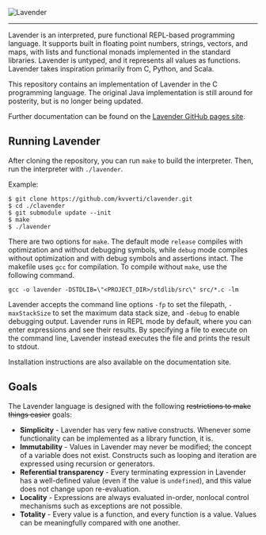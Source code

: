 ![Lavender](https://kvverti.github.io/lavender/lavender.svg)
***
Lavender is an interpreted, pure functional REPL-based programming language. It supports built in floating point numbers, strings, vectors, and maps, with lists and functional monads implemented in the standard libraries. Lavender is untyped, and it represents all values as functions. Lavender takes inspiration primarily from C, Python, and Scala.

This repository contains an implementation of Lavender in the C programming language. The original Java implementation is still around for posterity, but is no longer being updated.

Further documentation can be found on the [Lavender GitHub pages site](https://kvverti.github.io/clavender).

## Running Lavender
After cloning the repository, you can run `make` to build the interpreter. Then, run the interpreter with `./lavender`.

Example:
```
$ git clone https://github.com/kvverti/clavender.git
$ cd ./clavender
$ git submodule update --init
$ make
$ ./lavender
```

There are two options for `make`. The default mode `release` compiles with optimization and without debugging symbols, while `debug` mode compiles without optimization and with debug symbols and assertions intact. The makefile uses `gcc` for compilation. To compile without `make`, use the following command.

```
gcc -o lavender -DSTDLIB=\"<PROJECT_DIR>/stdlib/src\" src/*.c -lm
```

Lavender accepts the command line options `-fp` to set the filepath, `-maxStackSize` to set the maximum data stack size, and `-debug` to enable debugging output. Lavender runs in REPL mode by default, where you can enter expressions and see their results. By specifying a file to execute on the command line, Lavender instead executes the file and prints the result to stdout.

Installation instructions are also available on the documentation site.

## Goals
The Lavender language is designed with the following ~~restrictions to make things easier~~ goals:
* **Simplicity** - Lavender has very few native constructs. Whenever some functionality can be implemented as a library function, it is.
* **Immutability** - Values in Lavender may never be modified; the concept of a variable does not exist. Constructs such as looping and iteration are expressed using recursion or generators.
* **Referential transparency** - Every terminating expression in Lavender has a well-defined value (even if the value is `undefined`), and this value does not change upon re-evaluation.
* **Locality** - Expressions are always evaluated in-order, nonlocal control mechanisms such as exceptions are not possible.
* **Totality** - Every value is a function, and every function is a value. Values can be meaningfully compared with one another.
